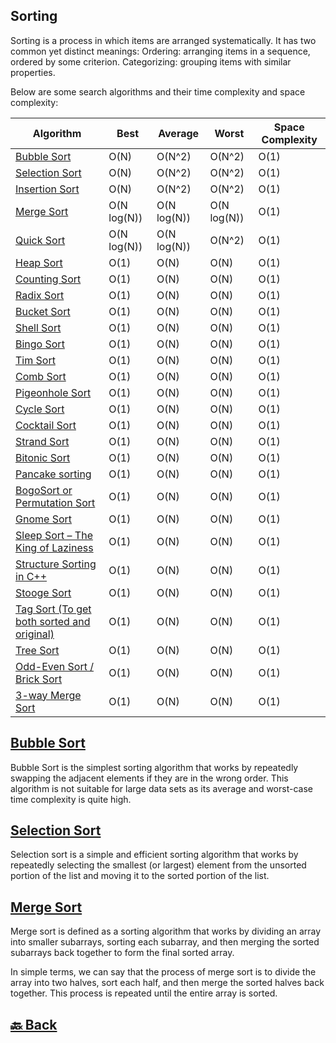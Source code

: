 <h2>Sorting</h2>

Sorting is a process in which items are arranged systematically. It has two common yet distinct meanings: Ordering: arranging items in a sequence, ordered by some criterion. Categorizing: grouping items with similar properties.

Below are some search algorithms and their time complexity and space complexity:

| Algorithm                                                                                                                                                                                                   | Best        | Average     | Worst       | Space Complexity |
| ----------------------------------------------------------------------------------------------------------------------------------------------------------------------------------------------------------- | ----------- | ----------- | ----------- | ---------------- |
| <a href="https://github.com/sanjay9616/data-structure-and-alogrithms/blob/master/Sorting/Bubble%20sort/README.md">Bubble Sort</a>                                                                           | O(N)        | O(N^2)      | O(N^2)      | O(1)             |
| <a href="https://github.com/sanjay9616/data-structure-and-alogrithms/blob/master/Sorting/Selection%20sort/README.md">Selection Sort</a>                                                                     | O(N)        | O(N^2)      | O(N^2)      | O(1)             |
| <a href="https://github.com/sanjay9616/data-structure-and-alogrithms/blob/master/Sorting/Insertion%20sort/README.md">Insertion Sort</a>                                                                     | O(N)        | O(N^2)      | O(N^2)      | O(1)             |
| <a href="https://github.com/sanjay9616/data-structure-and-alogrithms/blob/master/Sorting/Merge%20sort/README.md">Merge Sort</a>                                                                             | O(N log(N)) | O(N log(N)) | O(N log(N)) | O(1)             |
| <a href="https://github.com/sanjay9616/data-structure-and-alogrithms/blob/master/Sorting/Quick%20sort/README.md">Quick Sort</a>                                                                             | O(N log(N)) | O(N log(N)) | O(N^2)      | O(1)             |
| <a href="https://github.com/sanjay9616/data-structure-and-alogrithms/blob/master/Sorting/Heap%20sort/README.md">Heap Sort</a>                                                                               | O(1)        | O(N)        | O(N)        | O(1)             |
| <a href="https://github.com/sanjay9616/data-structure-and-alogrithms/blob/master/Sorting/Counting%20sort/README.md">Counting Sort</a>                                                                       | O(1)        | O(N)        | O(N)        | O(1)             |
| <a href="https://github.com/sanjay9616/data-structure-and-alogrithms/blob/master/Sorting/Radix%20sort/README.md">Radix Sort</a>                                                                             | O(1)        | O(N)        | O(N)        | O(1)             |
| <a href="https://github.com/sanjay9616/data-structure-and-alogrithms/blob/master/Sorting/Bucket%20sort/README.md">Bucket Sort</a>                                                                           | O(1)        | O(N)        | O(N)        | O(1)             |
| <a href="https://github.com/sanjay9616/data-structure-and-alogrithms/blob/master/Sorting/Shell%20Sort/README.md">Shell Sort</a>                                                                             | O(1)        | O(N)        | O(N)        | O(1)             |
| <a href="https://github.com/sanjay9616/data-structure-and-alogrithms/blob/master/Sorting/Bingo%20Sort%20Algorithm/README.md">Bingo Sort</a>                                                                 | O(1)        | O(N)        | O(N)        | O(1)             |
| <a href="https://github.com/sanjay9616/data-structure-and-alogrithms/blob/master/Sorting/Tim%20Sort/README.md">Tim Sort</a>                                                                                 | O(1)        | O(N)        | O(N)        | O(1)             |
| <a href="https://github.com/sanjay9616/data-structure-and-alogrithms/blob/master/Sorting/Comb%20Sort/README.md">Comb Sort</a>                                                                               | O(1)        | O(N)        | O(N)        | O(1)             |
| <a href="https://github.com/sanjay9616/data-structure-and-alogrithms/blob/master/Sorting/Pigeonhole%20Sort/README.md">Pigeonhole Sort</a>                                                                   | O(1)        | O(N)        | O(N)        | O(1)             |
| <a href="https://github.com/sanjay9616/data-structure-and-alogrithms/blob/master/Sorting/Cycle%20Sort/README.md">Cycle Sort</a>                                                                             | O(1)        | O(N)        | O(N)        | O(1)             |
| <a href="https://github.com/sanjay9616/data-structure-and-alogrithms/blob/master/Sorting/Cocktail%20Sort/README.md">Cocktail Sort</a>                                                                       | O(1)        | O(N)        | O(N)        | O(1)             |
| <a href="https://github.com/sanjay9616/data-structure-and-alogrithms/blob/master/Sorting/Strand%20Sort/README.md">Strand Sort</a>                                                                           | O(1)        | O(N)        | O(N)        | O(1)             |
| <a href="https://github.com/sanjay9616/data-structure-and-alogrithms/blob/master/Sorting/Bitonic%20Sort/README.md">Bitonic Sort</a>                                                                         | O(1)        | O(N)        | O(N)        | O(1)             |
| <a href="https://github.com/sanjay9616/data-structure-and-alogrithms/blob/master/Sorting/Pancake%20sorting/README.md">Pancake sorting</a>                                                                   | O(1)        | O(N)        | O(N)        | O(1)             |
| <a href="https://github.com/sanjay9616/data-structure-and-alogrithms/blob/master/Sorting/BogoSort%20or%20Permutation%20Sort/README.md">BogoSort or Permutation Sort</a>                                     | O(1)        | O(N)        | O(N)        | O(1)             |
| <a href="https://github.com/sanjay9616/data-structure-and-alogrithms/blob/master/Sorting/Gnome%20Sort/README.md">Gnome Sort</a>                                                                             | O(1)        | O(N)        | O(N)        | O(1)             |
| <a href="https://github.com/sanjay9616/data-structure-and-alogrithms/blob/master/Sorting/Sleep%20Sort%20%E2%80%93%20The%20King%20of%20Laziness/README.md">Sleep Sort – The King of Laziness</a>             | O(1)        | O(N)        | O(N)        | O(1)             |
| <a href="https://github.com/sanjay9616/data-structure-and-alogrithms/blob/master/Sorting/Structure%20Sorting%20in%20C%2B%2B/README.md">Structure Sorting in C++</a>                                         | O(1)        | O(N)        | O(N)        | O(1)             |
| <a href="https://github.com/sanjay9616/data-structure-and-alogrithms/blob/master/Sorting/Stooge%20Sort/README.md">Stooge Sort</a>                                                                           | O(1)        | O(N)        | O(N)        | O(1)             |
| <a href="https://github.com/sanjay9616/data-structure-and-alogrithms/blob/master/Sorting/Tag%20Sort%20(To%20get%20both%20sorted%20and%20original)/README.md">Tag Sort (To get both sorted and original)</a> | O(1)        | O(N)        | O(N)        | O(1)             |
| <a href="https://github.com/sanjay9616/data-structure-and-alogrithms/blob/master/Sorting/Tree%20Sort/README.md">Tree Sort</a>                                                                               | O(1)        | O(N)        | O(N)        | O(1)             |
| <a href="https://github.com/sanjay9616/data-structure-and-alogrithms/blob/master/Sorting/Odd-Even%20Sort%20or%20Brick%20Sort/README.md">Odd-Even Sort / Brick Sort</a>                                      | O(1)        | O(N)        | O(N)        | O(1)             |
| <a href="https://github.com/sanjay9616/data-structure-and-alogrithms/tree/master/Searching/Linear%20Search">3-way Merge Sort</a>                                                                            | O(1)        | O(N)        | O(N)        | O(1)             |

<h2><a href="https://github.com/sanjay9616/data-structure-and-alogrithms/blob/master/Sorting/Bubble%20sort/README.md">Bubble Sort</a></h2>

Bubble Sort is the simplest sorting algorithm that works by repeatedly swapping the adjacent elements if they are in the wrong order. This algorithm is not suitable for large data sets as its average and worst-case time complexity is quite high.

<h2><a href="https://github.com/sanjay9616/data-structure-and-alogrithms/blob/master/Sorting/Selection%20sort/README.md">Selection Sort</a></h2>

Selection sort is a simple and efficient sorting algorithm that works by repeatedly selecting the smallest (or largest) element from the unsorted portion of the list and moving it to the sorted portion of the list.

<h2><a href="https://github.com/sanjay9616/data-structure-and-alogrithms/blob/master/Sorting/Merge%20sort/README.md">Merge Sort</a></h2>

Merge sort is defined as a sorting algorithm that works by dividing an array into smaller subarrays, sorting each subarray, and then merging the sorted subarrays back together to form the final sorted array.

In simple terms, we can say that the process of merge sort is to divide the array into two halves, sort each half, and then merge the sorted halves back together. This process is repeated until the entire array is sorted.


<h2><a href="https://github.com/sanjay9616/data-structure-and-alogrithms/blob/master/README.md"> 🔙 Back</a></h2>
